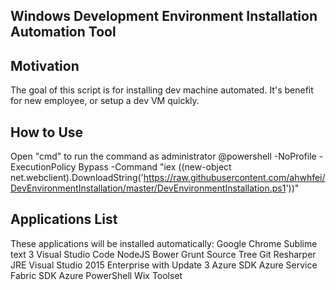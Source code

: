## Windows Development Environment Installation Automation Tool
## Motivation
The goal of this script is for installing dev machine automated. It's benefit for new employee, or setup a dev VM quickly.
## How to Use
Open "cmd" to run the command as administrator
@powershell -NoProfile -ExecutionPolicy Bypass -Command "iex ((new-object net.webclient).DownloadString('https://raw.githubusercontent.com/ahwhfei/DevEnvironmentInstallation/master/DevEnvironmentInstallation.ps1'))"
## Applications List
These applications will be installed automatically:
Google Chrome
Sublime text 3
Visual Studio Code
NodeJS
Bower
Grunt
Source Tree
Git
Resharper
JRE
Visual Studio 2015 Enterprise with Update 3
Azure SDK
Azure Service Fabric SDK
Azure PowerShell
Wix Toolset
